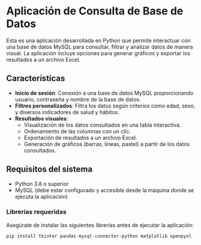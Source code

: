 # Aplicación de Consulta de Base de Datos

Esta es una aplicación desarrollada en Python que permite interactuar con una base de datos MySQL para consultar, filtrar y analizar datos de manera visual. La aplicación incluye opciones para generar gráficos y exportar los resultados a un archivo Excel.

## Características

- **Inicio de sesión**: Conexión a una base de datos MySQL proporcionando usuario, contraseña y nombre de la base de datos.
- **Filtros personalizados**: Filtra los datos según criterios como edad, sexo, y diversos indicadores de salud y hábitos.
- **Resultados visuales**:
  - Visualización de los datos consultados en una tabla interactiva.
  - Ordenamiento de las columnas con un clic.
  - Exportación de resultados a un archivo Excel.
  - Generación de gráficos (barras, líneas, pastel) a partir de los datos consultados.
  
## Requisitos del sistema

- Python 3.8 o superior
- MySQL (debe estar configurado y accesible desde la máquina donde se ejecuta la aplicación)

### Librerías requeridas

Asegúrate de instalar las siguientes librerías antes de ejecutar la aplicación:

```bash
pip install tkinter pandas mysql-connector-python matplotlib openpyxl
